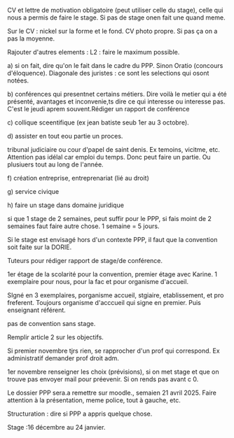 CV et lettre de motivation obligatoire (peut utiliser celle du stage), celle qui nous a permis de faire le stage. Si pas de stage onen fait une quand meme.

Sur le CV : nickel sur la forme et le fond.  CV photo propre. Si pas ça on a pas la moyenne. 

Rajouter d'autres elements : 
L2 : faire le maximum possible. 

a) si on fait, dire qu'on le fait dans le cadre du PPP. Sinon Oratio (concours d'éloquence). Diagonale des juristes : ce sont les selections qui osont notées. 

b) conférences qui presentnet certains métiers. Dire voilà le metier qui a été présenté, avantages et inconvenie,ts dire ce qui interesse ou interesse pas.  C'est le jeudi aprem souvent.Rédiger un rapport de conférence

c) collique sceentifique (ex jean batiste seub 1er au 3 octobre). 

d) assister en tout eou partie un proces.

tribunal judiciaire ou cour d'papel de saint denis. Ex temoins, vicitme, etc. Attention pas idélal car emploi du temps. Donc peut faire un partie. Ou plusiuers tout au long de l'année. 

f) création entreprise, entreprenariat (lié au droit)

g) service civique 

h) faire un stage dans domaine juridique

si que 1 stage de 2 semaines, peut suffir pour le PPP, si fais moint de 2 semaines faut faire autre chose. 1 semaine = 5 jours. 

Si le stage est envisagé hors d'un contexte PPP, il faut que la convention soit faite sur la DORIE. 

Tuteurs pour rédiger rapport de stage/de conférence. 

1er étage de la scolarité pour la convention, premier étage avec Karine. 1 exemplaire pour nous, pour la fac et pour organisme d'accueil. 

SIgné en 3 exemplaires, porganisme accueil, stgiaire, etablissement, et pro freferent. Toujours organisme d'acccueil qui signe en premier. Puis enseignant référent. 

pas de convention sans stage. 

Remplir article 2 sur les objectifs. 

Si premier novembre tjrs rien, se rapprocher d'un prof qui correspond. Ex administratif demander prof droit adm. 

1er novembre renseigner les choix (prévisions), si on met stage et que on trouve pas envoyer mail pour préevenir.  Si on rends pas avant c 0. 

Le dossier PPP sera.a remettre sur moodle., semaien 21 avril 2025. Faire attention à la présentation, meme police, tout à gauche, etc.

Structuration : dire si PPP a appris quelque chose. 

Stage :16 décembre au 24 janvier. 